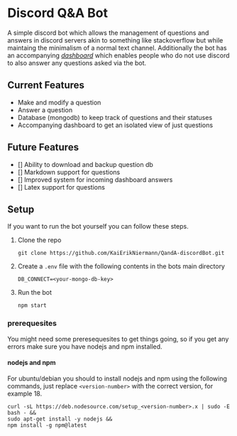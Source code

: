 # Discord Q&A Bot

A simple discord bot which allows the management of questions and answers in discord servers akin to something like stackoverflow but while maintaing the minimalism of a normal text channel. Additionally the bot has an accompanying [_dashboard_](https://github.com/KaiErikNiermann/QandA-website) which enables people who do not use discord to also answer any questions asked via the bot.

## Current Features

- Make and modify a question
- Answer a question
- Database (mongodb) to keep track of questions and their statuses
- Accompanying dashboard to get an isolated view of just questions

## Future Features

- [] Ability to download and backup question db
- [] Markdown support for questions
- [] Improved system for incoming dashboard answers
- [] Latex support for questions

## Setup

If you want to run the bot yourself you can follow these steps.

1. Clone the repo

    ```text
    git clone https://github.com/KaiErikNiermann/QandA-discordBot.git
    ```

2. Create a `.env` file with the following contents in the bots main directory

    ```text
    DB_CONNECT=<your-mongo-db-key>
    ```

3. Run the bot

    ```text
    npm start
    ```

### prerequesites

You might need some preresequesites to get things going, so if you get any errors make sure you have nodejs and npm installed.

#### nodejs and npm

For ubuntu/debian you should to install nodejs and npm using the following commands, just replace `<version-number>` with the correct version, for example 18.

```text
curl -sL https://deb.nodesource.com/setup_<version-number>.x | sudo -E bash - && 
sudo apt-get install -y nodejs &&
npm install -g npm@latest
```
